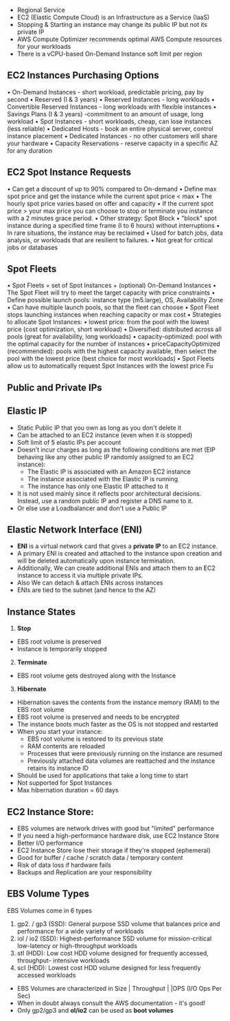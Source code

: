 - Regional Service
- EC2 (Elastic Compute Cloud) is an Infrastructure as a Service (IaaS)
- Stopping & Starting an instance may change its public IP but not its private IP
- AWS Compute Optimizer recommends optimal AWS Compute resources for your workloads
- There is a vCPU-based On-Demand Instance soft limit per region

## EC2 Instances Purchasing Options

• On-Demand Instances - short workload, predictable pricing, pay by second
• Reserved (I & 3 years)
• Reserved Instances - long workloads
• Convertible Reserved Instances - long workloads with flexible instances
• Savings Plans (I & 3 years) -commitment to an amount of usage, long workload
• Spot Instances - short workloads, cheap, can lose instances (less reliable)
• Dedicated Hosts - book an entire physical server, control instance placement
• Dedicated Instances - no other customers will share your hardware
• Capacity Reservations - reserve capacity in a specific AZ for any duration

## EC2 Spot Instance Requests

• Can get a discount of up to 90% compared to On-demand
• Define max spot price and get the instance while the current spot price < max
• The hourly spot price varies based on offer and capacity
• If the current spot price > your max price you can choose to stop or terminate you
instance with a 2 minutes grace period.
• Other strategy: Spot Block
• "block" spot instance during a specified time frame (I to 6 hours) without interruptions
• In rare situations, the instance may be reclaimed
• Used for batch jobs, data analysis, or workloads that are resilient to failures.
• Not great for critical jobs or databases

## Spot Fleets

• Spot Fleets = set of Spot Instances + (optional) On-Demand Instances
• The Spot Fleet will try to meet the target capacity with price constraints
• Define possible launch pools: instance type (m5.large), OS, Availability Zone
• Can have multiple launch pools, so that the fleet can choose
• Spot Fleet stops launching instances when reaching capacity or max cost
• Strategies to allocate Spot Instances:
• lowest price: from the pool with the lowest price (cost optimization, short workload)
• Diversified: distributed across all pools (great for availability, long workloads)
• capacity-optimized: pool with the optimal capacity for the number of instances
• priceCapacityOptimized (recommended): pools with the highest capacity available, then select
the pool with the lowest price (best choice for most workloads)
• Spot Fleets allow us to automatically request Spot Instances with the lowest price Fu

## Public and Private IPs

## Elastic IP
- Static Public IP that you own as long as you don't delete it
- Can be attached to an EC2 instance (even when it is stopped)
- Soft limit of 5 elastic IPs per account
- Doesn’t incur charges as long as the following conditions are met (EIP behaving like any other public IP randomly assigned to an EC2 instance):
  - The Elastic IP is associated with an Amazon EC2 instance
  - The instance associated with the Elastic IP is running
  - The instance has only one Elastic IP attached to it
- It is not used mainly since it reflects poor architectural decisions. Instead, use a random public IP and register a DNS name to it.
- Or else use a Loadbalancer and don't use a Public IP

## Elastic Network Interface (ENI)
- **ENI** is a virtual network card that gives a **private IP** to an EC2 instance.
- A primary ENI is created and attached to the instance upon creation and will be deleted automatically upon instance termination.
- Additionally, We can create additional ENIs and attach them to an EC2 instance to access it via multiple private IPs.
- Also We can detach & attach ENIs across instances
- ENIs are tied to the subnet (and hence to the AZ)

## Instance States
1. **Stop**
  - EBS root volume is preserved
  - Instance is temporarily stopped
2. **Terminate**
  - EBS root volume gets destroyed along with the Instance
3. **Hibernate**
  - Hibernation saves the contents from the instance memory (RAM) to the EBS root volume
  - EBS root volume is preserved and needs to be encrypted
  - The instance boots much faster as the OS is not stopped and restarted
  - When you start your instance:
      - EBS root volume is restored to its previous state
      - RAM contents are reloaded
      - Processes that were previously running on the instance are resumed
      - Previously attached data volumes are reattached and the instance retains its instance ID
   - Should be used for applications that take a long time to start
   - Not supported for Spot Instances
   - Max hibernation duration = 60 days

## EC2 Instance Store:
- EBS volumes are network drives with good but "limited" performance
- If you need a high-performance hardware disk, use EC2 Instance Store
- Better I/O performance
- EC2 Instance Store lose their storage if they're stopped (ephemeral)
- Good for buffer / cache / scratch data / temporary content
- Risk of data loss if hardware fails
- Backups and Replication are your responsibility

## EBS Volume Types
 EBS Volumes come in 6 types
1. gp2. / gp3 (SSD): General purpose SSD volume that balances price and performance for
a wide variety of workloads
2. iol / io2 (SSD): Highest-performance SSD volume for mission-critical low-latency or
high-throughput workloads
3. stI (HDD): Low cost HDD volume designed for frequently accessed, throughput-
intensive workloads
4. scI (HDD): Lowest cost HDD volume designed for less frequently accessed workloads
   
- EBS Volumes are characterized in Size | Throughput | |OPS (I/O Ops Per Sec)
- When in doubt always consult the AWS documentation - it's good!
- Only gp2/gp3 and **ol/io2** can be used as **boot volumes**
